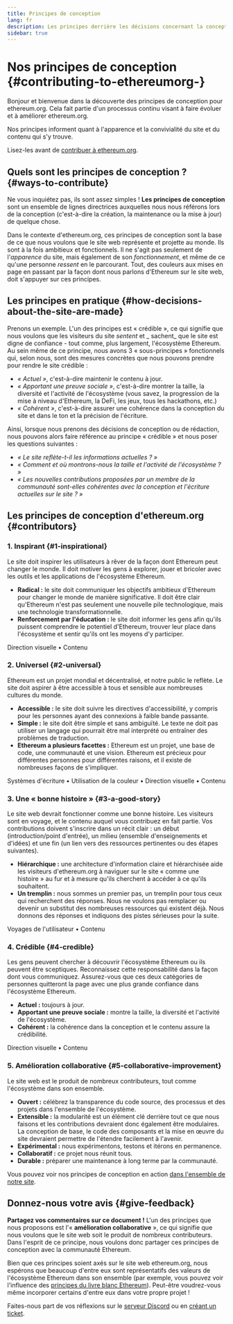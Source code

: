 ```yaml
---
title: Principes de conception
lang: fr
description: Les principes derrière les décisions concernant la conception et le contenu d'ethereum.org
sidebar: true
---
```


# Nos principes de conception {#contributing-to-ethereumorg-}

<Emoji text=":wave:" size={1} /> Bonjour et bienvenue dans la découverte des principes de conception pour ethereum.org. Cela fait partie d'un processus continu visant à faire évoluer et à améliorer ethereum.org.

Nos principes informent quant à l'apparence et la convivialité du site et du contenu qui s'y trouve.

Lisez-les avant de [contribuer à ethereum.org](/contributing/).

## Quels sont les principes de conception ? {#ways-to-contribute}

Ne vous inquiétez pas, ils sont assez simples ! **Les principes de conception** sont un ensemble de lignes directrices auxquelles nous nous référons lors de la conception (c'est-à-dire la création, la maintenance ou la mise à jour) de quelque chose.

Dans le contexte d'ethereum.org, ces principes de conception sont la base de ce que nous voulons que le site web représente et projette au monde. Ils sont à la fois ambitieux et fonctionnels. Il ne s'agit pas seulement de l'_apparence_ du site, mais également de son _fonctionnement_, et même de ce qu'une personne _ressent_ en le parcourant. Tout, des couleurs aux mises en page en passant par la façon dont nous parlons d'Ethereum sur le site web, doit s'appuyer sur ces principes.

## Les principes en pratique {#how-decisions-about-the-site-are-made}

Prenons un exemple. L'un des principes est « crédible », ce qui signifie que nous voulons que les visiteurs du site _sentent_ et _ sachent_ que le site est digne de confiance - tout comme, plus largement, l'écosystème Ethereum. Au sein même de ce principe, nous avons 3 « sous-principes » fonctionnels qui, selon nous, sont des mesures concrètes que nous pouvons prendre pour rendre le site crédible :

- _« Actuel »_, c'est-à-dire maintenir le contenu à jour.
- _« Apportant une preuve sociale »_, c'est-à-dire montrer la taille, la diversité et l'activité de l'écosystème (vous savez, la progression de la mise à niveau d'Ethereum, la DeFi, les jeux, tous les hackathons, etc.)
- _« Cohérent »_, c'est-à-dire assurer une cohérence dans la conception du site et dans le ton et la précision de l'écriture.

Ainsi, lorsque nous prenons des décisions de conception ou de rédaction, nous pouvons alors faire référence au principe « crédible » et nous poser les questions suivantes :

- _« Le site reflète-t-il les informations actuelles ? »_
- _« Comment et où montrons-nous la taille et l'activité de l'écosystème ? »_
- _« Les nouvelles contributions proposées par un membre de la communauté sont-elles cohérentes avec la conception et l'écriture actuelles sur le site ? »_

## Les principes de conception d'ethereum.org {#contributors}

### 1. Inspirant {#1-inspirational}

Le site doit inspirer les utilisateurs à rêver de la façon dont Ethereum peut changer le monde. Il doit motiver les gens à explorer, jouer et bricoler avec les outils et les applications de l'écosystème Ethereum.

- **Radical :** le site doit communiquer les objectifs ambitieux d'Ethereum pour changer le monde de manière significative. Il doit être clair qu'Ethereum n'est pas seulement une nouvelle pile technologique, mais une technologie transformationnelle.
- **Renforcement par l'éducation :** le site doit informer les gens afin qu'ils puissent comprendre le potentiel d'Ethereum, trouver leur place dans l'écosystème et sentir qu'ils ont les moyens d'y participer.

Direction visuelle • Contenu

### 2. Universel {#2-universal}

Ethereum est un projet mondial et décentralisé, et notre public le reflète. Le site doit aspirer à être accessible à tous et sensible aux nombreuses cultures du monde.

- **Accessible :** le site doit suivre les directives d'accessibilité, y compris pour les personnes ayant des connexions à faible bande passante.
- **Simple :** le site doit être simple et sans ambiguïté. Le texte ne doit pas utiliser un langage qui pourrait être mal interprété ou entraîner des problèmes de traduction.
- **Ethereum a plusieurs facettes :** Ethereum est un projet, une base de code, une communauté et une vision. Ethereum est précieux pour différentes personnes pour différentes raisons, et il existe de nombreuses façons de s'impliquer.

Systèmes d'écriture • Utilisation de la couleur • Direction visuelle • Contenu

### 3. Une « bonne histoire » {#3-a-good-story}

Le site web devrait fonctionner comme une bonne histoire. Les visiteurs sont en voyage, et le contenu auquel vous contribuez en fait partie. Vos contributions doivent s'inscrire dans un récit clair : un début (introduction/point d'entrée), un milieu (ensemble d'enseignements et d'idées) et une fin (un lien vers des ressources pertinentes ou des étapes suivantes).

- **Hiérarchique :** une architecture d'information claire et hiérarchisée aide les visiteurs d'ethereum.org à naviguer sur le site « comme une histoire » au fur et à mesure qu'ils cherchent à accéder à ce qu'ils souhaitent.
- **Un tremplin :** nous sommes un premier pas, un tremplin pour tous ceux qui recherchent des réponses. Nous ne voulons pas remplacer ou devenir un substitut des nombreuses ressources qui existent déjà. Nous donnons des réponses et indiquons des pistes sérieuses pour la suite.

Voyages de l'utilisateur • Contenu

### 4. Crédible {#4-credible}

Les gens peuvent chercher à découvrir l'écosystème Ethereum ou ils peuvent être sceptiques. Reconnaissez cette responsabilité dans la façon dont vous communiquez. Assurez-vous que ces deux catégories de personnes quitteront la page avec une plus grande confiance dans l'écosystème Ethereum.

- **Actuel :** toujours à jour.
- **Apportant une preuve sociale :** montre la taille, la diversité et l'activité de l'écosystème.
- **Cohérent :** la cohérence dans la conception et le contenu assure la crédibilité.

Direction visuelle • Contenu

### 5. Amélioration collaborative {#5-collaborative-improvement}

Le site web est le produit de nombreux contributeurs, tout comme l'écosystème dans son ensemble.

- **Ouvert :** célébrez la transparence du code source, des processus et des projets dans l'ensemble de l'écosystème.
- **Extensible :** la modularité est un élément clé derrière tout ce que nous faisons et les contributions devraient donc également être modulaires. La conception de base, le code des composants et la mise en œuvre du site devraient permettre de l'étendre facilement à l'avenir.
- **Expérimental :** nous expérimentons, testons et itérons en permanence.
- **Collaboratif :** ce projet nous réunit tous.
- **Durable :** préparer une maintenance à long terme par la communauté.

Vous pouvez voir nos principes de conception en action [dans l'ensemble de notre site](/).

## Donnez-nous votre avis {#give-feedback}

**Partagez vos commentaires sur ce document !** L'un des principes que nous proposons est l'« **amélioration collaborative** », ce qui signifie que nous voulons que le site web soit le produit de nombreux contributeurs. Dans l'esprit de ce principe, nous voulons donc partager ces principes de conception avec la communauté Ethereum.

Bien que ces principes soient axés sur le site web ethereum.org, nous espérons que beaucoup d'entre eux sont représentatifs des valeurs de l'écosystème Ethereum dans son ensemble (par exemple, vous pouvez voir l'influence des [principes du livre blanc Ethereum](https://github.com/ethereum/wiki/wiki/White-Paper#philosophy)). Peut-être voudrez-vous même incorporer certains d'entre eux dans votre propre projet !

Faites-nous part de vos réflexions sur le [serveur Discord](https://discord.gg/CetY6Y4) ou en [créant un ticket](https://github.com/ethereum/ethereum-org-website/issues/new?assignees=&labels=Type%3A+Feature&template=feature_request.md&title=).
